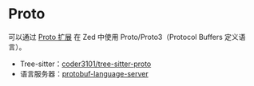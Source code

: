 # Proto

可以通过 [Proto 扩展](https://github.com/zed-industries/zed/tree/main/extensions/proto) 在 Zed 中使用 Proto/Proto3（Protocol Buffers 定义语言）。

- Tree-sitter：[coder3101/tree-sitter-proto](https://github.com/coder3101/tree-sitter-proto)
- 语言服务器：[protobuf-language-server](https://github.com/lasorda/protobuf-language-server)

<!--
待补充：使用哪种语言服务器 / 功能支持范围

## 安装

### 安装 protobuf-language-server

安装 protobuf-language-server，并确保它位于 PATH 中：

```
go install github.com/lasorda/protobuf-language-server@latest
which protobuf-language-server
```

### 安装 ProtoLS

安装 protols，并确保它位于 PATH 中：

```
cargo install protols
which protols
```

## 配置

```json [settings]
"lsp": {
  "protobuf-language-server": {
    "binary": {
      "path": "protols"
    }
  }
}
```

## 格式化

如果已安装 `clang-format`，ProtoLS 支持自动格式化。

```sh
# macOS
brew install clang-format
# Ubuntu
sudo apt-get install clang-format
# Fedora
sudo dnf install clang-tools-extra
```

可通过创建 `.clang-format` 文件自定义格式，例如：

```clang-format
IndentWidth: 4
ColumnLimit: 120
```

或者在设置中直接将 `clang-format` 配置为 [formatter](https://zed.dev/docs/configuring-zed#formatter)：

```json [settings]
  "languages": {
    "Proto": {
      "format_on_save": "on",
      "tab_size": 4,
      "formatter": {
        "external": {
          "command": "clang-format",
          "arguments": ["-style={IndentWidth: 4, ColumnLimit: 0}"]
        }
      }
    },
  }
```
-->
